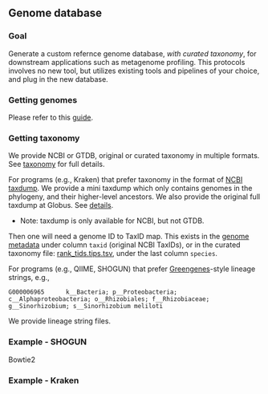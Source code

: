 ## Genome database

### Goal

Generate a custom refernce genome database, _with curated taxonomy_, for downstream applications such as metagenome profiling. This protocols involves no new tool, but utilizes existing tools and pipelines of your choice, and plug in the new database.


### Getting genomes

Please refer to this [guide](../data/genomes).

### Getting taxonomy

We provide NCBI or GTDB, original or curated taxonomy in multiple formats. See [taxonomy](../data/taxonomy) for full details.

For programs (e.g., Kraken) that prefer taxonomy in the format of [NCBI taxdump](ftp://ftp.ncbi.nlm.nih.gov/pub/taxonomy/). We provide a mini taxdump which only contains genomes in the phylogeny, and their higher-level ancestors. We also provide the original full taxdump at Globus. See [details](../data/taxonomy/ncbi/taxdump).

- Note: taxdump is only available for NCBI, but not GTDB.

Then one will need a genome ID to TaxID map. This exists in the [genome metadata](../data/genome/metadata.tsv.bz2) under column `taxid` (original NCBI TaxIDs), or in the curated taxonomy file: [rank_tids.tips.tsv](../data/taxonomy/ncbi/curation/rank_tids.tips.tsv.bz2), under the last column `species`.

For programs (e.g., QIIME, SHOGUN) that prefer [Greengenes](http://greengenes.lbl.gov/Download/)-style lineage strings, e.g.,

```
G000006965      k__Bacteria; p__Proteobacteria; c__Alphaproteobacteria; o__Rhizobiales; f__Rhizobiaceae; g__Sinorhizobium; s__Sinorhizobium meliloti
```

We provide lineage string files.

### Example - SHOGUN

Bowtie2

### Example - Kraken